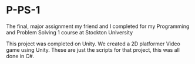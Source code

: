 # P-PS-1
The final, major assignment my friend and I completed for my Programming and Problem Solving 1 course at Stockton University

This project was completed on Unity. We created a 2D platformer Video game using Unity.
These are just the scripts for that project, this was all done in C#.
